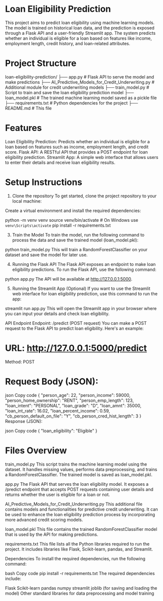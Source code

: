 # Loan Eligibility Prediction
This project aims to predict loan eligibility using machine learning models. The model is trained on historical loan data, and the prediction is exposed through a Flask API and a user-friendly Streamlit app. The system predicts whether an individual is eligible for a loan based on features like income, employment length, credit history, and loan-related attributes.

# Project Structure

loan-eligibility-prediction/
├── app.py                           # Flask API to serve the model and make predictions
├── AI_Predictive_Models_for_Credit_Underwriting.py # Additional module for credit underwriting models
├── train_model.py                   # Script to train and save the loan eligibility prediction model
├── loan_model.pkl                   # The trained machine learning model saved as a pickle file
├── requirements.txt                 # Python dependencies for the project
├── README.md                        # This file

# Features
Loan Eligibility Prediction: Predicts whether an individual is eligible for a loan based on features such as income, employment length, and credit score.
Flask API: A RESTful API that provides a POST endpoint for loan eligibility prediction.
Streamlit App: A simple web interface that allows users to enter their details and receive loan eligibility results.

# Setup Instructions
1. Clone the repository
To get started, clone the project repository to your local machine:


Create a virtual environment and install the required dependencies:


python -m venv venv
source venv/bin/activate  # On Windows use `venv\Scripts\activate`
pip install -r requirements.txt

3. Train the Model
To train the model, run the following command to process the data and save the trained model (loan_model.pkl):

python train_model.py
This will train a RandomForestClassifier on your dataset and save the model for later use.

4. Running the Flask API
The Flask API exposes an endpoint to make loan eligibility predictions. To run the Flask API, use the following command:


python app.py
The API will be available at http://127.0.0.1:5000.

5. Running the Streamlit App (Optional)
If you want to use the Streamlit web interface for loan eligibility prediction, use this command to run the app:

streamlit run app.py
This will open the Streamlit app in your browser where you can input your details and check loan eligibility.

API Endpoint
Endpoint: /predict (POST request)
You can make a POST request to the Flask API to predict loan eligibility. Here's an example:

# URL: http://127.0.0.1:5000/predict

Method: POST

# Request Body (JSON):

json
Copy code
{
    "person_age": 22,
    "person_income": 59000,
    "person_home_ownership": "RENT",
    "person_emp_length": 123,
    "loan_intent": "PERSONAL",
    "loan_grade": "D",
    "loan_amnt": 35000,
    "loan_int_rate": 16.02,
    "loan_percent_income": 0.59,
    "cb_person_default_on_file": "Y",
    "cb_person_cred_hist_length": 3
}
Response (JSON):

json
Copy code
{
    "loan_eligibility": "Eligible"
}
# Files Overview
train_model.py
This script trains the machine learning model using the dataset. It handles missing values, performs data preprocessing, and trains a RandomForestClassifier. The trained model is saved as loan_model.pkl.

app.py
The Flask API that serves the loan eligibility model. It exposes a /predict endpoint that accepts POST requests containing user details and returns whether the user is eligible for a loan or not.

AI_Predictive_Models_for_Credit_Underwriting.py
This additional file contains models and functionalities for predictive credit underwriting. It can be used to enhance the loan eligibility prediction process by incorporating more advanced credit scoring models.

loan_model.pkl
This file contains the trained RandomForestClassifier model that is used by the API for making predictions.

requirements.txt
This file lists all the Python libraries required to run the project. It includes libraries like Flask, Scikit-learn, pandas, and Streamlit.

Dependencies
To install the required dependencies, run the following command:

bash
Copy code
pip install -r requirements.txt
The required dependencies include:

Flask
Scikit-learn
pandas
numpy
streamlit
joblib (for saving and loading the model)
Other standard libraries for data preprocessing and model training
